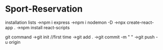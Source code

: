 # Sport-Reservation
installation lists
->npm i express
->npm i nodemon -D
->npx create-react-app .
->npm install react-scripts

git command
->git init //first time
->git add . 
->git commit -m " "
->git push -u origin
